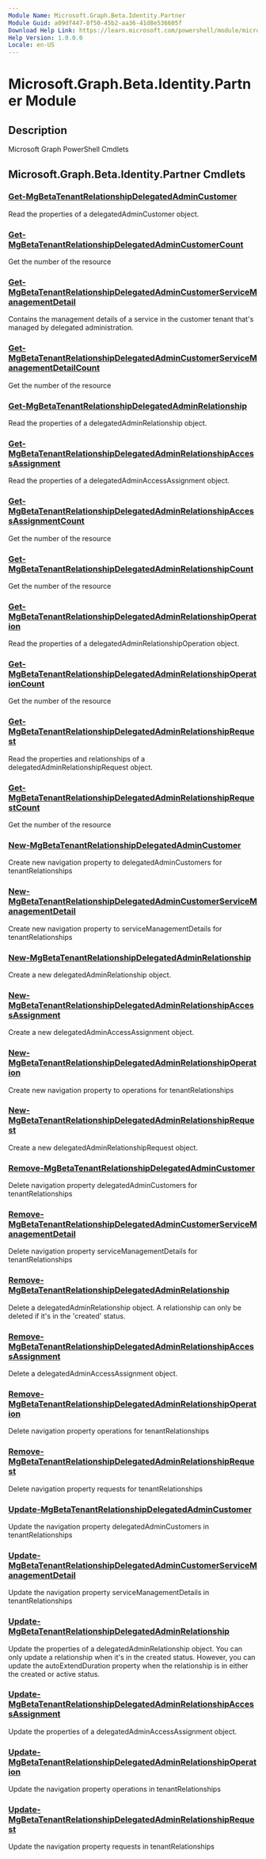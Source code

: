 ```yaml
---
Module Name: Microsoft.Graph.Beta.Identity.Partner
Module Guid: a09df447-8f50-45b2-aa36-41d8e536605f
Download Help Link: https://learn.microsoft.com/powershell/module/microsoft.graph.beta.identity.partner
Help Version: 1.0.0.0
Locale: en-US
---
```


# Microsoft.Graph.Beta.Identity.Partner Module
## Description
Microsoft Graph PowerShell Cmdlets

## Microsoft.Graph.Beta.Identity.Partner Cmdlets
### [Get-MgBetaTenantRelationshipDelegatedAdminCustomer](Get-MgBetaTenantRelationshipDelegatedAdminCustomer.md)
Read the properties of a delegatedAdminCustomer object.

### [Get-MgBetaTenantRelationshipDelegatedAdminCustomerCount](Get-MgBetaTenantRelationshipDelegatedAdminCustomerCount.md)
Get the number of the resource

### [Get-MgBetaTenantRelationshipDelegatedAdminCustomerServiceManagementDetail](Get-MgBetaTenantRelationshipDelegatedAdminCustomerServiceManagementDetail.md)
Contains the management details of a service in the customer tenant that's managed by delegated administration.

### [Get-MgBetaTenantRelationshipDelegatedAdminCustomerServiceManagementDetailCount](Get-MgBetaTenantRelationshipDelegatedAdminCustomerServiceManagementDetailCount.md)
Get the number of the resource

### [Get-MgBetaTenantRelationshipDelegatedAdminRelationship](Get-MgBetaTenantRelationshipDelegatedAdminRelationship.md)
Read the properties of a delegatedAdminRelationship object.

### [Get-MgBetaTenantRelationshipDelegatedAdminRelationshipAccessAssignment](Get-MgBetaTenantRelationshipDelegatedAdminRelationshipAccessAssignment.md)
Read the properties of a delegatedAdminAccessAssignment object.

### [Get-MgBetaTenantRelationshipDelegatedAdminRelationshipAccessAssignmentCount](Get-MgBetaTenantRelationshipDelegatedAdminRelationshipAccessAssignmentCount.md)
Get the number of the resource

### [Get-MgBetaTenantRelationshipDelegatedAdminRelationshipCount](Get-MgBetaTenantRelationshipDelegatedAdminRelationshipCount.md)
Get the number of the resource

### [Get-MgBetaTenantRelationshipDelegatedAdminRelationshipOperation](Get-MgBetaTenantRelationshipDelegatedAdminRelationshipOperation.md)
Read the properties of a delegatedAdminRelationshipOperation object.

### [Get-MgBetaTenantRelationshipDelegatedAdminRelationshipOperationCount](Get-MgBetaTenantRelationshipDelegatedAdminRelationshipOperationCount.md)
Get the number of the resource

### [Get-MgBetaTenantRelationshipDelegatedAdminRelationshipRequest](Get-MgBetaTenantRelationshipDelegatedAdminRelationshipRequest.md)
Read the properties and relationships of a delegatedAdminRelationshipRequest object.

### [Get-MgBetaTenantRelationshipDelegatedAdminRelationshipRequestCount](Get-MgBetaTenantRelationshipDelegatedAdminRelationshipRequestCount.md)
Get the number of the resource

### [New-MgBetaTenantRelationshipDelegatedAdminCustomer](New-MgBetaTenantRelationshipDelegatedAdminCustomer.md)
Create new navigation property to delegatedAdminCustomers for tenantRelationships

### [New-MgBetaTenantRelationshipDelegatedAdminCustomerServiceManagementDetail](New-MgBetaTenantRelationshipDelegatedAdminCustomerServiceManagementDetail.md)
Create new navigation property to serviceManagementDetails for tenantRelationships

### [New-MgBetaTenantRelationshipDelegatedAdminRelationship](New-MgBetaTenantRelationshipDelegatedAdminRelationship.md)
Create a new delegatedAdminRelationship object.

### [New-MgBetaTenantRelationshipDelegatedAdminRelationshipAccessAssignment](New-MgBetaTenantRelationshipDelegatedAdminRelationshipAccessAssignment.md)
Create a new delegatedAdminAccessAssignment object.

### [New-MgBetaTenantRelationshipDelegatedAdminRelationshipOperation](New-MgBetaTenantRelationshipDelegatedAdminRelationshipOperation.md)
Create new navigation property to operations for tenantRelationships

### [New-MgBetaTenantRelationshipDelegatedAdminRelationshipRequest](New-MgBetaTenantRelationshipDelegatedAdminRelationshipRequest.md)
Create a new delegatedAdminRelationshipRequest object.

### [Remove-MgBetaTenantRelationshipDelegatedAdminCustomer](Remove-MgBetaTenantRelationshipDelegatedAdminCustomer.md)
Delete navigation property delegatedAdminCustomers for tenantRelationships

### [Remove-MgBetaTenantRelationshipDelegatedAdminCustomerServiceManagementDetail](Remove-MgBetaTenantRelationshipDelegatedAdminCustomerServiceManagementDetail.md)
Delete navigation property serviceManagementDetails for tenantRelationships

### [Remove-MgBetaTenantRelationshipDelegatedAdminRelationship](Remove-MgBetaTenantRelationshipDelegatedAdminRelationship.md)
Delete a delegatedAdminRelationship object.
A relationship can only be deleted if it's in the 'created' status.

### [Remove-MgBetaTenantRelationshipDelegatedAdminRelationshipAccessAssignment](Remove-MgBetaTenantRelationshipDelegatedAdminRelationshipAccessAssignment.md)
Delete a delegatedAdminAccessAssignment object.

### [Remove-MgBetaTenantRelationshipDelegatedAdminRelationshipOperation](Remove-MgBetaTenantRelationshipDelegatedAdminRelationshipOperation.md)
Delete navigation property operations for tenantRelationships

### [Remove-MgBetaTenantRelationshipDelegatedAdminRelationshipRequest](Remove-MgBetaTenantRelationshipDelegatedAdminRelationshipRequest.md)
Delete navigation property requests for tenantRelationships

### [Update-MgBetaTenantRelationshipDelegatedAdminCustomer](Update-MgBetaTenantRelationshipDelegatedAdminCustomer.md)
Update the navigation property delegatedAdminCustomers in tenantRelationships

### [Update-MgBetaTenantRelationshipDelegatedAdminCustomerServiceManagementDetail](Update-MgBetaTenantRelationshipDelegatedAdminCustomerServiceManagementDetail.md)
Update the navigation property serviceManagementDetails in tenantRelationships

### [Update-MgBetaTenantRelationshipDelegatedAdminRelationship](Update-MgBetaTenantRelationshipDelegatedAdminRelationship.md)
Update the properties of a delegatedAdminRelationship object.
You can only update a relationship when it's in the created status.
However, you can update the autoExtendDuration property when the relationship is in either the created or active status.

### [Update-MgBetaTenantRelationshipDelegatedAdminRelationshipAccessAssignment](Update-MgBetaTenantRelationshipDelegatedAdminRelationshipAccessAssignment.md)
Update the properties of a delegatedAdminAccessAssignment object.

### [Update-MgBetaTenantRelationshipDelegatedAdminRelationshipOperation](Update-MgBetaTenantRelationshipDelegatedAdminRelationshipOperation.md)
Update the navigation property operations in tenantRelationships

### [Update-MgBetaTenantRelationshipDelegatedAdminRelationshipRequest](Update-MgBetaTenantRelationshipDelegatedAdminRelationshipRequest.md)
Update the navigation property requests in tenantRelationships

